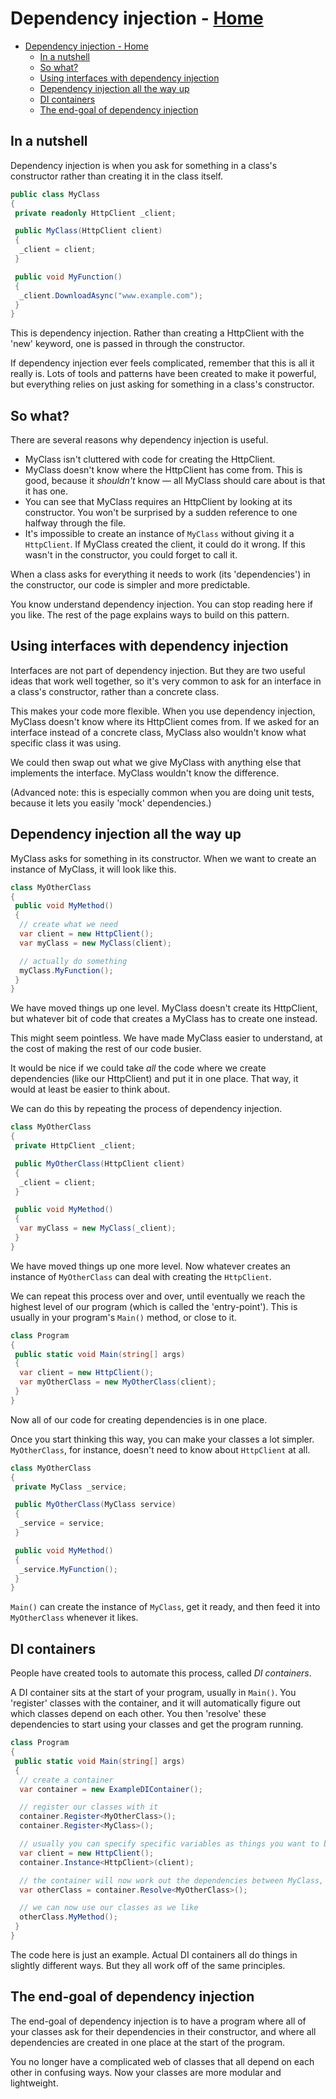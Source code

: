 <!-- title: Dependency injection -->
# Dependency injection - [Home](../index.md)

- [Dependency injection - Home](#dependency-injection---home)
  - [In a nutshell](#in-a-nutshell)
  - [So what?](#so-what)
  - [Using interfaces with dependency injection](#using-interfaces-with-dependency-injection)
  - [Dependency injection all the way up](#dependency-injection-all-the-way-up)
  - [DI containers](#di-containers)
  - [The end-goal of dependency injection](#the-end-goal-of-dependency-injection)

## In a nutshell

Dependency injection is when you ask for something in a class's constructor rather than creating it in the class itself.

```csharp
public class MyClass
{
 private readonly HttpClient _client;

 public MyClass(HttpClient client)
 {
  _client = client;
 }

 public void MyFunction()
 {
  _client.DownloadAsync("www.example.com");
 }
}
```

This is dependency injection. Rather than creating a HttpClient with the 'new' keyword, one is passed in through the constructor.

If dependency injection ever feels complicated, remember that this is all it really is. Lots of tools and patterns have been created to make it powerful, but everything relies on just asking for something in a class's constructor.

## So what?

There are several reasons why dependency injection is useful.

- MyClass isn't cluttered with code for creating the HttpClient.
- MyClass doesn't know where the HttpClient has come from. This is good, because it *shouldn't* know — all MyClass should care about is that it has one.
- You can see that MyClass requires an HttpClient by looking at its constructor. You won't be surprised by a sudden reference to one halfway through the file.
- It's impossible to create an instance of `MyClass` without giving it a `HttpClient`. If MyClass created the client, it could do it wrong. If this wasn't in the constructor, you could forget to call it.

When a class asks for everything it needs to work (its 'dependencies') in the constructor, our code is simpler and more predictable.

You know understand dependency injection. You can stop reading here if you like. The rest of the page explains ways to build on this pattern.

## Using interfaces with dependency injection

Interfaces are not part of dependency injection. But they are two useful ideas that work well together, so it's very common to ask for an interface in a class's constructor, rather than a concrete class.

This makes your code more flexible. When you use dependency injection, MyClass doesn't know where its HttpClient comes from. If we asked for an interface instead of a concrete class, MyClass also wouldn't know what specific class it was using.

We could then swap out what we give MyClass with anything else that implements the interface. MyClass wouldn't know the difference.

(Advanced note: this is especially common when you are doing unit tests, because it lets you easily 'mock' dependencies.)

## Dependency injection all the way up

MyClass asks for something in its constructor. When we want to create an instance of MyClass, it will look like this.

```csharp
class MyOtherClass
{
 public void MyMethod()
 {
  // create what we need
  var client = new HttpClient();
  var myClass = new MyClass(client);

  // actually do something
  myClass.MyFunction();
 }
}
```

We have moved things up one level. MyClass doesn't create its HttpClient, but whatever bit of code that creates a MyClass has to create one instead.

This might seem pointless. We have made MyClass easier to understand, at the cost of making the rest of our code busier.

It would be nice if we could take *all* the code where we create dependencies (like our HttpClient) and put it in one place. That way, it would at least be easier to think about.

We can do this by repeating the process of dependency injection.

```csharp
class MyOtherClass
{
 private HttpClient _client;

 public MyOtherClass(HttpClient client)
 {
  _client = client;
 }

 public void MyMethod()
 {
  var myClass = new MyClass(_client);
 }
}
```

We have moved things up one more level. Now whatever creates an instance of `MyOtherClass` can deal with creating the `HttpClient`.

We can repeat this process over and over, until eventually we reach the highest level of our program (which is called the 'entry-point'). This is usually in your program's `Main()` method, or close to it.

```csharp
class Program
{
 public static void Main(string[] args)
 {
  var client = new HttpClient();
  var myOtherClass = new MyOtherClass(client);
 }
}
```

Now all of our code for creating dependencies is in one place.

Once you start thinking this way, you can make your classes a lot simpler. `MyOtherClass`, for instance, doesn't need to know about `HttpClient` at all.

```csharp
class MyOtherClass
{
 private MyClass _service;

 public MyOtherClass(MyClass service)
 {
  _service = service;
 }

 public void MyMethod()
 {
  _service.MyFunction();
 }
}
```

`Main()` can create the instance of `MyClass`, get it ready, and then feed it into `MyOtherClass` whenever it likes.

## DI containers

People have created tools to automate this process, called *DI containers*.

A DI container sits at the start of your program, usually in `Main()`. You 'register' classes with the container, and it will automatically figure out which classes depend on each other. You then 'resolve' these dependencies to start using your classes and get the program running.

```csharp
class Program
{
 public static void Main(string[] args)
 {
  // create a container
  var container = new ExampleDIContainer();

  // register our classes with it
  container.Register<MyOtherClass>();
  container.Register<MyClass>();

  // usually you can specify specific variables as things you want to be passed into classes that ask for things of that type
  var client = new HttpClient();
  container.Instance<HttpClient>(client);

  // the container will now work out the dependencies between MyClass, MyOtherClass and the HttpClient instance
  var otherClass = container.Resolve<MyOtherClass>();

  // we can now use our classes as we like
  otherClass.MyMethod();
 }
}
```

The code here is just an example. Actual DI containers all do things in slightly different ways. But they all work off of the same principles.

## The end-goal of dependency injection

The end-goal of dependency injection is to have a program where all of your classes ask for their dependencies in their constructor, and where all dependencies are created in one place at the start of the program.

You no longer have a complicated web of classes that all depend on each other in confusing ways. Now your classes are more modular and lightweight.
